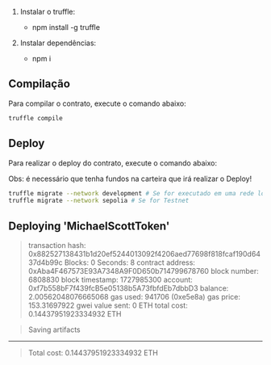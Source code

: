 1. Instalar o truffle:
    - npm install -g truffle

2. Instalar dependências:
    - npm i

## Compilação

Para compilar o contrato, execute o comando abaixo:

```bash
truffle compile
```

## Deploy

Para realizar o deploy do contrato, execute o comando abaixo:

Obs: é necessário que tenha fundos na carteira que irá realizar o Deploy!

```bash
truffle migrate --network development # Se for executado em uma rede local com Ganache
truffle migrate --network sepolia # Se for Testnet
```


   Deploying 'MichaelScottToken'
   -----------------------------
   > transaction hash:    0x882527138431b1d20ef5244013092f4206aed77698f818fcaf190d6437d4b99c
   > Blocks: 0            Seconds: 8
   > contract address:    0xAba4F467573E93A7348A9F0D650b714799678760
   > block number:        6808830
   > block timestamp:     1727985300
   > account:             0xf7b558bF7f439fcB5e05138b5A73fbfdEb7dbbD3
   > balance:             2.00562048076665068
   > gas used:            941706 (0xe5e8a)
   > gas price:           153.31697922 gwei
   > value sent:          0 ETH
   > total cost:          0.14437951923334932 ETH

   > Saving artifacts
   -------------------------------------
   > Total cost:     0.14437951923334932 ETH